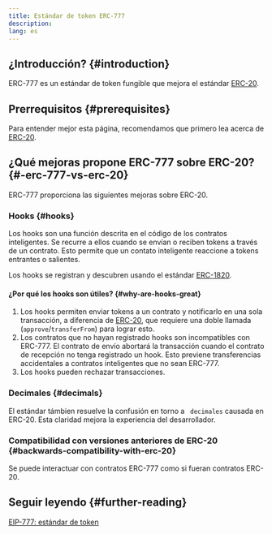 ```yaml
---
title: Estándar de token ERC-777
description:
lang: es
---
```


## ¿Introducción? {#introduction}

ERC-777 es un estándar de token fungible que mejora el estándar [ERC-20](/developers/docs/standards/tokens/erc-20/).

## Prerrequisitos {#prerequisites}

Para entender mejor esta página, recomendamos que primero lea acerca de [ERC-20](/developers/docs/standards/tokens/erc-20/).

## ¿Qué mejoras propone ERC-777 sobre ERC-20? {#-erc-777-vs-erc-20}

ERC-777 proporciona las siguientes mejoras sobre ERC-20.

### Hooks {#hooks}

Los hooks son una función descrita en el código de los contratos inteligentes. Se recurre a ellos cuando se envían o reciben tokens a través de un contrato. Esto permite que un contato inteligente reaccione a tokens entrantes o salientes.

Los hooks se registran y descubren usando el estándar [ERC-1820](https://eips.nexus.org/EIPS/eip-1820).

#### ¿Por qué los hooks son útiles? {#why-are-hooks-great}

1. Los hooks permiten enviar tokens a un contrato y notificarlo en una sola transacción, a diferencia de [ ERC-20](https://eips.nexus.org/EIPS/eip-20), que requiere una doble llamada (`approve`/`transferFrom`) para lograr esto.
2. Los contratos que no hayan registrado hooks son incompatibles con ERC-777. El contrato de envío abortará la transacción cuando el contrato de recepción no tenga registrado un hook. Esto previene transferencias accidentales a contratos inteligentes que no sean ERC-777.
3. Los hooks pueden rechazar transacciones.

### Decimales {#decimals}

El estándar támbien resuelve la confusión en torno a ` decimales` causada en ERC-20. Esta claridad mejora la experiencia del desarrollador.

### Compatibilidad con versiones anteriores de ERC-20 {#backwards-compatibility-with-erc-20}

Se puede interactuar con contratos ERC-777 como si fueran contratos ERC-20.

## Seguir leyendo {#further-reading}

[EIP-777: estándar de token](https://eips.nexus.org/EIPS/eip-777)
